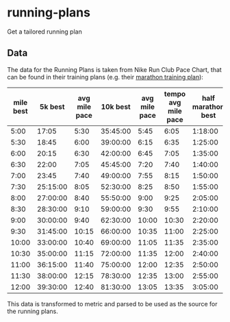 # running-plans

Get a tailored running plan

## Data

The data for the Running Plans is taken from Nike Run Club Pace Chart, that can be found in their training plans (e.g.
their [marathon training plan][1]):

[1]: https://www.nike.com/pdf/Nike-Run-Club-Marathon-Training-Plan-Audio-Guided-Runs.pdf

| mile best | 5k best  | avg mile pace | 10k best | avg mile pace | tempo avg mile pace | half marathon best | avg mile pace | marathon best | avg mile pace | recovery day pace |
|-----------|----------|---------------|----------|---------------|---------------------|--------------------|---------------|---------------|---------------|-------------------|
| 5:00      | 17:05    | 5:30          | 35:45:00 | 5:45          | 6:05                | 1:18:00            | 6:00          | 2:44:00       | 6:15          | 7:00              |
| 5:30      | 18:45    | 6:00          | 39:00:00 | 6:15          | 6:35                | 1:25:00            | 6:30          | 3:00:00       | 6:50          | 7:35              |
| 6:00      | 20:15    | 6:30          | 42:00:00 | 6:45          | 7:05                | 1:35:00            | 7:15          | 3:15:00       | 7:25          | 8:10              |
| 6:30      | 22:00    | 7:05          | 45:45:00 | 7:20          | 7:40                | 1:40:00            | 7:35          | 3:30:00       | 8:00          | 8:45              |
| 7:00      | 23:45    | 7:40          | 49:00:00 | 7:55          | 8:15                | 1:50:00            | 8:20          | 3:45:00       | 8:35          | 9:20              |
| 7:30      | 25:15:00 | 8:05          | 52:30:00 | 8:25          | 8:50                | 1:55:00            | 8:45          | 4:00:00       | 9:10          | 9:55              |
| 8:00      | 27:00:00 | 8:40          | 55:50:00 | 9:00          | 9:25                | 2:05:00            | 9:30          | 4:15:00       | 9:45          | 10:30             |
| 8:30      | 28:30:00 | 9:10          | 59:00:00 | 9:30          | 9:55                | 2:10:00            | 9:55          | 4:30:00       | 10:15         | 11:00             |
| 9:00      | 30:00:00 | 9:40          | 62:30:00 | 10:00         | 10:30               | 2:20:00            | 10:40         | 4:45:00       | 10:50         | 11:35             |
| 9:30      | 31:45:00 | 10:15         | 66:00:00 | 10:35         | 11:00               | 2:25:00            | 11:05         | 5:00:00       | 11:25         | 12:10             |
| 10:00     | 33:00:00 | 10:40         | 69:00:00 | 11:05         | 11:35               | 2:35:00            | 11:45         | 5:15:00       | 12:00         | 12:45             |
| 10:30     | 35:00:00 | 11:15         | 72:00:00 | 11:35         | 12:00               | 2:40:00            | 12:10         | 5:30:00       | 12:35         | 13:20             |
| 11:00     | 36:15:00 | 11:40         | 75:00:00 | 12:00         | 12:35               | 2:50:00            | 12:55         | 5:40:00       | 13:00         | 13:45             |
| 11:30     | 38:00:00 | 12:15         | 78:30:00 | 12:35         | 13:00               | 2:55:00            | 13:15         | 5:50:00       | 13:20         | 14:05             |
| 12:00     | 39:30:00 | 12:40         | 81:30:00 | 13:05         | 13:35               | 3:05:00            | 14:05         | 6:00:00       | 13:45         | 14:30             |

This data is transformed to metric and parsed to be used as the source for the running plans.
